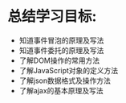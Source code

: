 # 总结学习目标:

- 知道事件冒泡的原理及写法
- 知道事件委托的原理及写法
- 了解DOM操作的常用方法
- 了解JavaScript对象的定义方法
- 了解json数据格式及操作方法
- 了解ajax的基本原理及写法